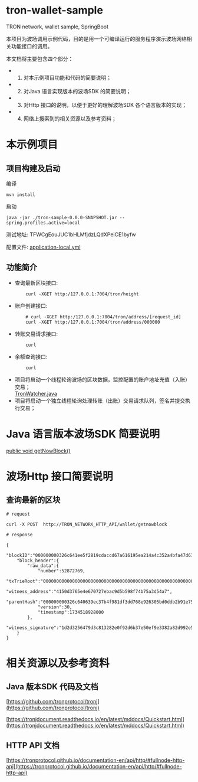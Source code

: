 # tron-wallet-sample

TRON network, wallet sample, SpringBoot

本项目为波场调用示例代码，目的是用一个可编译运行的服务程序演示波场网络相关功能接口的调用。

本文档将主要包含四个部分：
* 1) 对本示例项目功能和代码的简要说明；  
* 2) 对Java 语言实现版本的波场SDK 的简要说明；
* 3) 对Http 接口的说明，以便于更好的理解波场SDK 各个语言版本的实现；
* 4) 网络上搜索到的相关资源以及参考资料；

# 本示例项目

## 项目构建及启动

编译

```shell
mvn install
```

启动

```shell
java -jar ./tron-sample-0.0.0-SNAPSHOT.jar --spring.profiles.active=local
```

测试地址: TFWCgEouJUC1bHLMfjdzLQdXPeiCE1byfw

配置文件: [application-local.yml](https://github.com/wangfeiping/tron-wallet-sample/blob/main/src/main/resources/application-local.yml)

## 功能简介

* 查询最新区块接口:  
  ```shell
      curl -XGET http:/127.0.0.1:7004/tron/height
  ```
* 账户创建接口:  
  ```shell
      # curl -XGET http:/127.0.0.1:7004/tron/address/[request_id]  
      curl -XGET http:/127.0.0.1:7004/tron/address/000000  
  ```
* 转账交易请求接口:  
  ```shell
      curl
  ```
* 余额查询接口:  
  ```shell
      curl
  ```
* 项目将启动一个线程轮询波场的区块数据，监控配置的账户地址充值（入账）交易；  
  [TronWatcher.java](https://github.com/wangfeiping/tron-wallet-sample/blob/main/src/main/java/tron/wallet/component/TronWatcher.java#L65)
* 项目将启动一个独立线程轮询处理转账（出账）交易请求队列，签名并提交执行交易；  

# Java 语言版本波场SDK 简要说明

[public void getNowBlock()](https://github.com/wangfeiping/tron-wallet-sample/blob/main/src/main/java/tron/wallet/service/TronService.java#L49)

# 波场Http 接口简要说明

## 查询最新的区块

```shell
# request

curl -X POST  http://TRON_NETWORK_HTTP_API/wallet/getnowblock

# response

{
    "blockID":"000000000326c641ee5f2819cdaccd67a616195ea214a4c352a4bfa47d61e1c8",
    "block_header":{
        "raw_data":{
            "number":52872769,
            "txTrieRoot":"0000000000000000000000000000000000000000000000000000000000000000",
            "witness_address":"4150d3765e4e670727ebac9d5b598f74b75a3d54a7",
            "parentHash":"000000000326c640639ec37b4f981df3dd768e926305bd0ddb2b91e759fa2fda",
            "version":30,
            "timestamp":1734518928000
        },
        "witness_signature":"1d2d3256479d3c813282e0f92d6b37e50ef9e3382a82d992e50d09cda059b2623a49b5134ba40fc976ee60b63bae8bd940dadff04c132094e7bc12c7e543dc1701"
    }
}
```


# 相关资源以及参考资料

## Java 版本SDK 代码及文档

[https://github.com/tronprotocol/tronj](https://github.com/tronprotocol/tronj)

[https://tronjdocument.readthedocs.io/en/latest/mddocs/Quickstart.html](https://tronjdocument.readthedocs.io/en/latest/mddocs/Quickstart.html)

## HTTP API 文档

[https://tronprotocol.github.io/documentation-en/api/http/#fullnode-http-api](https://tronprotocol.github.io/documentation-en/api/http/#fullnode-http-api)


